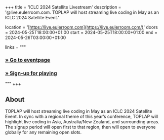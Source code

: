 +++
title       = 'ICLC 2024 Satellite Livestream'
description = '@live.eulerroom.com. TOPLAP will host streaming live coding in May as an ICLC 2024 Satellite Event.'

location    = '[https://live.eulerroom.com](https://live.eulerroom.com/)'
doors       = 2024-05-25T18:00:00+01:00
start       = 2024-05-25T18:00:00+01:00
end         = 2024-05-26T03:00:00+01:00

links = """
  ### [» Go to eventpage ](https://live.eulerroom.com/)
  ### [» Sign-up for playing](https://eulerroom.com/)
"""
+++

## About

TOPLAP will host streaming live coding in May as an ICLC 2024 Satellite Event. In sync with a regional theme of this year’s conference, TOPLAP will highlight live coding in Asia, Australia/New Zealand, and surrounding areas. The signup period will open first to that region, then will open to everyone globally for any remaining open slots.
